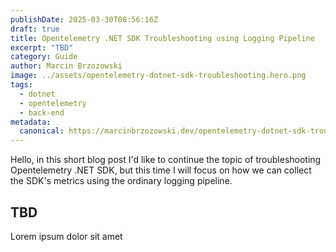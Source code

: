 ```yaml
---
publishDate: 2025-03-30T08:56:16Z
draft: true
title: Opentelemetry .NET SDK Troubleshooting using Logging Pipeline
excerpt: "TBD"
category: Guide
author: Marcin Brzozowski
image: ../assets/opentelemetry-dotnet-sdk-troubleshooting.hero.png
tags:
  - dotnet
  - opentelemetry
  - back-end
metadata:
  canonical: https://marcinbrzozowski.dev/opentelemetry-dotnet-sdk-troubleshooting-logging-pipeline/
---
```


Hello, in this short blog post I'd like to continue the topic of troubleshooting Opentelemetry .NET SDK, but this time I will focus on how we can collect the SDK's metrics using the ordinary logging pipeline.

## TBD

Lorem ipsum dolor sit amet